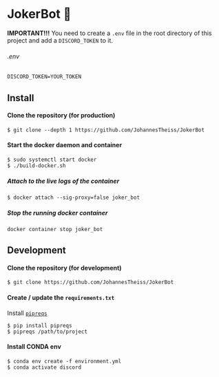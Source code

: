 # JokerBot 🤖

**IMPORTANT!!!** You need to create a `.env` file in the root directory of this project and add a `DISCORD_TOKEN` to it.
###### .env
```
DISCORD_TOKEN=YOUR_TOKEN
```
## Install
#### Clone the repository (for production)
```
$ git clone --depth 1 https://github.com/JohannesTheiss/JokerBot 
```
#### Start the docker daemon and container
```
$ sudo systemctl start docker
$ ./build-docker.sh
```
##### Attach to the live logs of the container
```
$ docker attach --sig-proxy=false joker_bot
```
##### Stop the running docker container
```
docker container stop joker_bot
```

## Development
#### Clone the repository (for development)
```
$ git clone https://github.com/JohannesTheiss/JokerBot 
```
#### Create / update the `requirements.txt`
Install [`pipreqs`](https://github.com/bndr/pipreqs)
```
$ pip install pipreqs
$ pipreqs /path/to/project
```

#### Install CONDA env
```
$ conda env create -f environment.yml
$ conda activate discord
```
